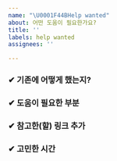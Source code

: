 ```yaml
---
name: "\U0001F44BHelp wanted"
about: 어떤 도움이 필요한가요?
title: ''
labels: help wanted
assignees: ''

---
```


### ✔ 기존에 어떻게 했는지?




###  ✔ 도움이 필요한 부분



### ✔ 참고한(할) 링크 추가



### ✔ 고민한 시간
